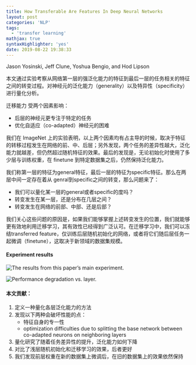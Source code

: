```yaml
---
title: How Transferable Are Features In Deep Neural Networks
layout: post
categories: 'NLP'
tags:
  - 'transfer learning'
mathjax: true
syntaxHighlighter: 'yes'
date: 2019-08-22 19:38:33
---
```


Jason Yosinski, Jeff Clune, Yoshua Bengio, and Hod Lipson

本文通过实验考察从网络第一层的强泛化能力的特征到最后一层的任务相关的特征之间的转变过程。对神经元的泛化能力（generality）以及特异性（specificity）进行量化分析。

迁移能力 受两个因素影响：

-   后层的神经元更专注于特定的任务
-   优化自适应（co-adapted）神经元的困难

<!--more-->

我们在 ImageNet 上的实验表明，以上两个因素均有占主导的时候，取决于特征的转移过程发生在网络的前、中、后层；另外发现，两个任务的差异性越大，泛化能力就越差，但仍然超过随机特征的效果。最后的发现是，无论初始化时使用了多少层与训练权重，在 finetune 到特定数据集之后，仍然保持泛化能力。

我们称第一层的特征为general特征，最后一层的特征为specific特征。那么在两层中间一定存在着从 genral到specific之间的转变，那么问题来了：

-   我们可以量化某一层的general或者specific的度吗？
-   转变发生在某一层，还是分布在几层之间？
-   转变发生在网络的前部、中部、还是后部？

我们关心这些问题的原因是，如果我们能够掌握上述转变发生的位置，我们就能够更有效地利用迁移学习，其有效性已经得到广泛认可。在迁移学习中，我们可以冻结transferred feature，仅训练后层随机初始化的网络，或者将它们随后层任务一起微调（finetune），这取决于新领域的数据集规模。

#### Experiment results

![The results from this paper’s main experiment.](http://shihanmax.top/截屏2019-08-22下午7.35.42.png)

![Performance degradation vs. layer.](http://shihanmax.top/截屏2019-08-22下午7.36.29.png)



#### 本文贡献：

1.  定义一种量化各层泛化能力的方法
2.  发现以下两种会破坏性能的点：
    -   特征自身的专一性
    -   optimization difficulties due to splitting the base network between co-adapted neurons on neighboring layers
3.  量化研究了随着任务差异性的提升，泛化能力如何下降
4.  对比了浅层随机初始化和迁移学习的效果，后者更好
5.  我们发现前层权重在新的数据集上微调后，在旧的数据集上的效果依然保持

















